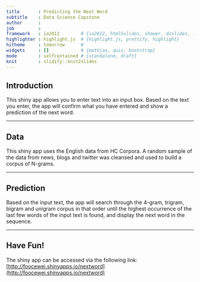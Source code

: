 ```yaml
---
title       : Predicting the Next Word
subtitle    : Data Science Capstone
author      : 
job         : 
framework   : io2012        # {io2012, html5slides, shower, dzslides, ...}
highlighter : highlight.js  # {highlight.js, prettify, highlight}
hitheme     : tomorrow      # 
widgets     : []            # {mathjax, quiz, bootstrap}
mode        : selfcontained # {standalone, draft}
knit        : slidify::knit2slides
---
```


## Introduction
This shiny app allows you to enter text into an input box.
Based on the text you enter, the app will confirm what you have entered and show a prediction of the next word.

---

## Data
This shiny app uses the English data from HC Corpora.
A random sample of the data from news, blogs and twitter was cleansed and used to build a corpus of N-grams.

---

## Prediction
Based on the input text, the app will search through the 4-gram, trigram, bigram and unigram corpus in that order until the highest occurrence of the last few words of the input text is found, and display the next word in the sequence.

---

## Have Fun!
The shiny app can be accessed via the following link:
[http://foocewei.shinyapps.io/nextword](http://foocewei.shinyapps.io/nextword)
